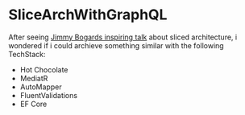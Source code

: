 # SliceArchWithGraphQL

After seeing [Jimmy Bogards inspiring talk](https://www.youtube.com/watch?v=T6nglsEDaqA) about 
sliced architecture, i wondered if i could archieve something similar with the following TechStack:
- Hot Chocolate
- MediatR
- AutoMapper
- FluentValidations
- EF Core

